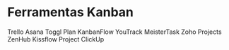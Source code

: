 # Ferramentas Kanban

Trello
Asana
Toggl Plan
KanbanFlow
YouTrack
MeisterTask
Zoho Projects
ZenHub
 Kissflow Project
ClickUp
 